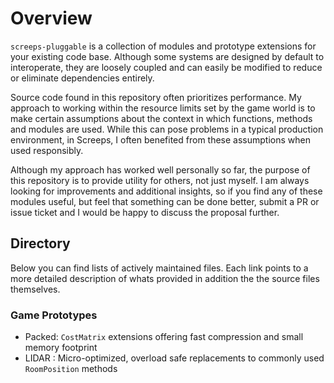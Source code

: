 # Overview
`screeps-pluggable` is a collection of modules and prototype extensions for your existing code base. Although some systems are designed by default to interoperate, they are loosely coupled and can easily be modified to reduce or eliminate dependencies entirely.

Source code found in this repository often prioritizes performance. My approach to working within the resource limits set by the game world is to make certain assumptions about the context in which functions, methods and modules are used. While this can pose problems in a typical production environment, in Screeps, I often benefited from these assumptions when used responsibly.

Although my approach has worked well personally so far, the purpose of this repository is to provide utility for others, not just myself. I am always looking for improvements and additional insights, so if you find any of these modules useful, but feel that something can be done better, submit a PR or issue ticket and I would be happy to discuss the proposal further.


## Directory
Below you can find lists of actively maintained files.  Each link points to a more detailed description of whats provided in addition the the source files themselves.

### Game Prototypes
  * Packed:  `CostMatrix` extensions offering fast compression and small memory footprint
  * LIDAR :  Micro-optimized, overload safe replacements to commonly used `RoomPosition` methods

